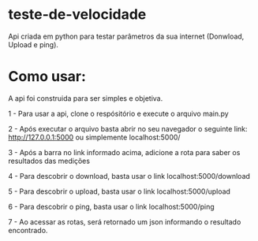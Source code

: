 # teste-de-velocidade
Api criada em python para testar parâmetros da sua internet (Donwload, Upload e ping). 

# Como usar:
A api foi construida para ser simples e objetiva.

1 - Para usar a api, clone o respósitório e execute o arquivo main.py 

2 - Após executar o arquivo basta abrir no seu navegador o seguinte link: http://127.0.0.1:5000 ou simplemente localhost:5000/ 

3 - Após a barra no link informado acima, adicione a rota para saber os resultados das medições

4 - Para descobrir o download, basta usar o link localhost:5000/download

5 - Para descobrir o upload, basta usar o link localhost:5000/upload

6 - Para descobrir o ping, basta usar o link localhost:5000/ping

7 - Ao acessar as rotas, será retornado um json informando o resultado encontrado.
